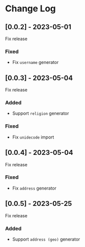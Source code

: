 
# Change Log

## [0.0.2] - 2023-05-01

Fix release

### Fixed

- Fix `username` generator

## [0.0.3] - 2023-05-04

Fix release

### Added

- Support `religion` generator

### Fixed

- Fix `unidecode` import

## [0.0.4] - 2023-05-04

Fix release

### Fixed

- Fix `address` generator

## [0.0.5] - 2023-05-25

Fix release

### Added

- Support `address (geo)` generator